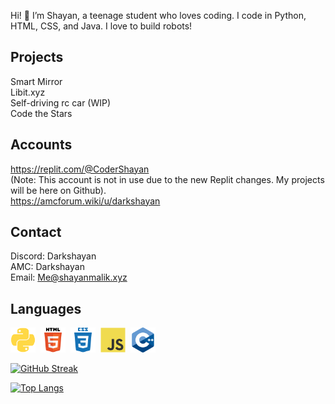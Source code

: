 Hi! 👋 I’m Shayan, a teenage student who loves coding. I code in Python, HTML, CSS, and Java. I love to build robots!
## Projects
Smart Mirror <br>
Libit.xyz <br>
Self-driving rc car (WIP) <br>
Code the Stars
<br>

## Accounts
https://replit.com/@CoderShayan<br>(Note: This account is not in use due to the new Replit changes. My projects will be here on Github).<br>
https://amcforum.wiki/u/darkshayan<br>
## Contact

Discord: Darkshayan<br>
AMC: Darkshayan<br>
Email: Me@shayanmalik.xyz<br>
## Languages

<div>
  <img src="https://github.com/devicons/devicon/blob/master/icons/python/python-plain.svg" Title="Python" alt="Python" width="40" height="40"/>&nbsp;
<img src="https://github.com/devicons/devicon/blob/master/icons/html5/html5-original-wordmark.svg" Title="HTML5" alt="HTML5" width="40" height="40"/>&nbsp;
  <img src="https://github.com/devicons/devicon/blob/master/icons/css3/css3-plain-wordmark.svg" Title="CSS" alt="CSS3" width="40" height="40"/>&nbsp;
  <img src="https://github.com/devicons/devicon/blob/master/icons/javascript/javascript-original.svg" Title="JS" alt="JavaScript" width="40" height="40"/>&nbsp;
  <img src="https://github.com/devicons/devicon/blob/master/icons/cplusplus/cplusplus-original.svg" Title="C++" alt="C++" width="40" height="40"/>&nbsp;

  [![GitHub Streak](http://github-readme-streak-stats.herokuapp.com?user=lightshayan&theme=dark&background=000000)](https://git.io/streak-stats)

[![Top Langs](https://github-readme-stats.vercel.app/api/top-langs/?username=lightshayan)](https://github.com/anuraghazra/github-readme-stats)  
  
</div>
